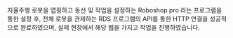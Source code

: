 자율주행 로봇을 맵핑하고 동선 및 작업을 설정하는 Roboshop pro 라는 프로그램을 통한 설정 후, 전체 로봇을 관제하는 RDS 프로그램의 API를 통한 HTTP 연결을 성공적으로 완료하였으며, 실제 현장에서 해당 웹을 가지고 작업을 진행하였습니다.
